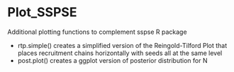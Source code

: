 # Plot_SSPSE
Additional plotting functions to complement sspse R package

- rtp.simple() creates a simplified version of the Reingold-Tilford Plot that places recruitment chains horizontally with seeds all at the same level
- post.plot() creates a ggplot version of posterior distribution for N
